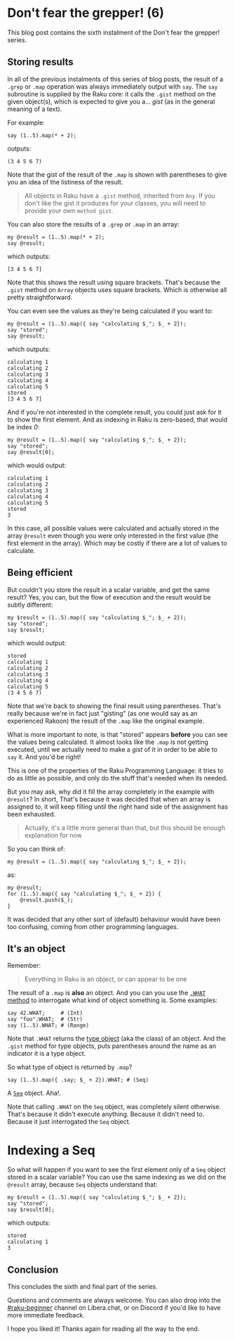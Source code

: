 # Don't fear the grepper! (6)

This blog post contains the sixth instalment of the Don't fear the grepper! series.

## Storing results

In all of the previous instalments of this series of blog posts, the result of a `.grep` or `.map` operation was always immediately output with `say`.  The `say` subroutine is supplied by the Raku core: it calls the `.gist` method on the given object(s), which is expected to give you a... *gist* (as in the general meaning of a text).

For example:
```
say (1..5).map(* + 2);
```
outputs:
```
(3 4 5 6 7)
```
Note that the gist of the result of the `.map` is shown with parentheses to give you an idea of the listiness of the result.

> All objects in Raku have a `.gist` method, inherited from `Any`.  If you don't like the gist it produces for your classes, you will need to provide your own `method gist`.

You can also store the results of a `.grep` or `.map` in an array:
```
my @result = (1..5).map(* + 2);
say @result;
```
which outputs:
```
[3 4 5 6 7]
```
Note that this shows the result using square brackets.  That's because the `.gist` method on `Array` objects uses square brackets.  Which is otherwise all pretty straightforward.

You can even see the values as they're being calculated if you want to:
```
my @result = (1..5).map({ say "calculating $_"; $_ + 2});
say "stored";
say @result;
```
which outputs:
```
calculating 1
calculating 2
calculating 3
calculating 4
calculating 5
stored
[3 4 5 6 7]
```

And if you're not interested in the complete result, you could just ask for it to show the first element.  And as indexing in Raku is zero-based, that would be index *0*:
```
my @result = (1..5).map({ say "calculating $_"; $_ + 2});
say "stored";
say @result[0];
```
which would output:
```
calculating 1
calculating 2
calculating 3
calculating 4
calculating 5
stored
3
```
In this case, all possible values were calculated and actually stored in the array `@result` even though you were only interested in the first value (the first element in the array).  Which may be costly if there are a lot of values to calculate.

## Being efficient

But couldn't you store the result in a scalar variable, and get the same result?  Yes, you can, but the flow of execution and the result would be subtly different:
```
my $result = (1..5).map({ say "calculating $_"; $_ + 2});
say "stored";
say $result;
```
which would output:
```
stored
calculating 1
calculating 2
calculating 3
calculating 4
calculating 5
(3 4 5 6 7)
```
Note that we're back to showing the final result using parentheses.  That's really because we're in fact just "gisting" (as one would say as an experienced Rakoon) the result of the `.map` like the original example.

What is more important to note, is that "stored" appears **before** you can see the values being calculated.  It almost looks like the `.map` is not getting executed, until we actually need to make a *gist* of it in order to be able to `say` it.  And you'd be right!

This is one of the properties of the Raku Programming Language: it tries to do as little as possible, and only do the stuff that's needed when its needed.

But you may ask, why did it fill the array completely in the example with `@result`?  In short, That's because it was decided that when an array is assigned to, it will keep filling until the right hand side of the assignment has been exhausted.

> Actually, it's a little more general than that, but this should be enough explanation for now

So you can think of:
```
my @result = (1..5).map({ say "calculating $_"; $_ + 2});
```
as:
```
my @result;
for (1..5).map({ say "calculating $_"; $_ + 2}) {
    @result.push($_);
}
```
It was decided that any other sort of (default) behaviour would have been too confusing, coming from other programming languages.

## It's an object

Remember:

> Everything in Raku is an object, or can appear to be one

The result of a `.map` is **also** an object.  And you can you use the [`.WHAT` method](https://docs.raku.org/language/mop#index-entry-syntax_WHAT-WHAT) to interrogate what kind of object something is.  Some examples:
```
say 42.WHAT;     # (Int)
say "foo".WHAT;  # (Str)
say (1..5).WHAT; # (Range)
```
Note that `.WHAT` returns the [type object](https://docs.raku.org/language/classtut#index-entry-type_object) (aka the class) of an object.  And the `.gist` method for type objects, puts parentheses around the name as an indicator it is a type object.

So what type of object is returned by `.map`?
```
say (1..5).map({ .say; $_ + 2}).WHAT; # (Seq)
```
A [`Seq`](https://docs.raku.org/type/Seq) object. Aha!.

Note that calling `.WHAT` on the `Seq` object, was completely silent otherwise.  That's because it didn't execute anything.  Because it didn't need to.  Because it just interrogated the `Seq` object.

# Indexing a Seq

So what will happen if you want to see the first element only of a `Seq` object stored in a scalar variable?  You can use the same indexing as we did on the `@result` array, because `Seq` objects understand that:
```
my $result = (1..5).map({ say "calculating $_"; $_ + 2});
say "stored";
say $result[0];
```
which outputs:
```
stored
calculating 1
3
```



## Conclusion

This concludes the sixth and final part of the series.

Questions and comments are always welcome.  You can also drop into the [#raku-beginner](https://web.libera.chat/?channel=#raku-beginner) channel on Libera.chat, or on Discord if you'd like to have more immediate feedback.

I hope you liked it! Thanks again for reading all the way to the end.
